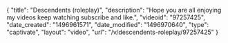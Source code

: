 {
    "title": "Descendents (roleplay)",
    "description": "Hope you are all enjoying my videos keep watching subscribe and like.",
    "videoid": "97257425",
    "date_created": "1496961571",
    "date_modified": "1496970640",
    "type": "captivate",
    "layout": "video",
    "url": "\/v\/descendents-roleplay\/97257425"
}